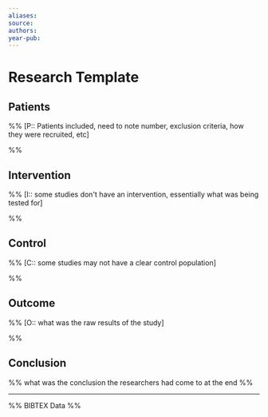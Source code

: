 ```yaml
---
aliases:
source:
authors:
year-pub:
---
```


# Research Template 


## Patients

%% 
[P:: Patients included, need to note number, exclusion criteria, how they were recruited, etc]

%% 

## Intervention 

%% 
[I:: some studies don't have an intervention, essentially what was being tested for]

%%

## Control  

%% 
[C:: some studies may not have a clear control population]

%%

## Outcome  

%% 
[O:: what was the raw results of the study]

%%

## Conclusion  

%% what was the conclusion the researchers had come to at the end %%

***
%% BIBTEX Data %%

```

```
